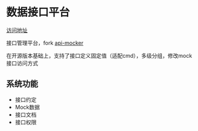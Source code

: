 # 数据接口平台

[访问地址](http://mock.fe.jyb.com)

接口管理平台，fork [api-mocker](https://github.com/DXY-F2E/api-mocker)

在开源版本基础上，支持了接口定义固定值（适配cmd），多级分组，修改mock接口访问方式

## 系统功能

- 接口约定
- Mock数据
- 接口文档
- 接口权限